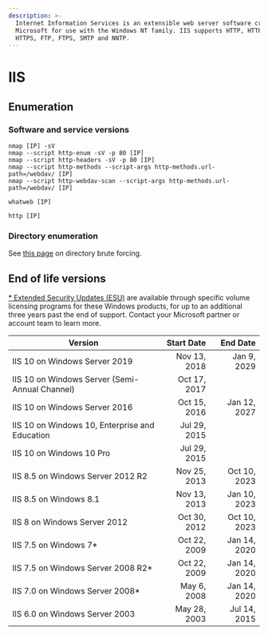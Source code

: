 ```yaml
---
description: >-
  Internet Information Services is an extensible web server software created by
  Microsoft for use with the Windows NT family. IIS supports HTTP, HTTP/2,
  HTTPS, FTP, FTPS, SMTP and NNTP.
---
```


# IIS

## Enumeration

### Software and service versions

```
nmap [IP] -sV
nmap --script http-enum -sV -p 80 [IP]
nmap --script http-headers -sV -p 80 [IP]
nmap --script http-methods --script-args http-methods.url-path=/webdav/ [IP]
nmap --script http-webdav-scan --script-args http-methods.url-path=/webdav/ [IP]

whatweb [IP]

http [IP]
```

### Directory enumeration

See [this page](../../../web-application/directory-brute-forcing.md) on directory brute forcing.&#x20;

## End of life versions

[\* Extended Security Updates (ESU)](https://docs.microsoft.com/en-us/lifecycle/faq/extended-security-updates#esu-availability-and-end-dates) are available through specific volume licensing programs for these Windows products, for up to an additional three years past the end of support. Contact your Microsoft partner or account team to learn more.

| Version                                        |   Start Date |     End Date |
| ---------------------------------------------- | -----------: | -----------: |
| IIS 10 on Windows Server 2019                  | Nov 13, 2018 |  Jan 9, 2029 |
| IIS 10 on Windows Server (Semi-Annual Channel) | Oct 17, 2017 |              |
| IIS 10 on Windows Server 2016                  | Oct 15, 2016 | Jan 12, 2027 |
| IIS 10 on Windows 10, Enterprise and Education | Jul 29, 2015 |              |
| IIS 10 on Windows 10 Pro                       | Jul 29, 2015 |              |
| IIS 8.5 on Windows Server 2012 R2              | Nov 25, 2013 | Oct 10, 2023 |
| IIS 8.5 on Windows 8.1                         | Nov 13, 2013 | Jan 10, 2023 |
| IIS 8 on Windows Server 2012                   | Oct 30, 2012 | Oct 10, 2023 |
| IIS 7.5 on Windows 7\*                         | Oct 22, 2009 | Jan 14, 2020 |
| IIS 7.5 on Windows Server 2008 R2\*            | Oct 22, 2009 | Jan 14, 2020 |
| IIS 7.0 on Windows Server 2008\*               |  May 6, 2008 | Jan 14, 2020 |
| IIS 6.0 on Windows Server 2003                 | May 28, 2003 | Jul 14, 2015 |
